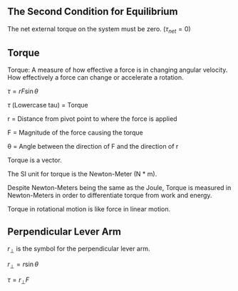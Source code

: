 ## The Second Condition for Equilibrium
The net external torque on the system must be zero. ($\tau_{net} = 0$)

## Torque
Torque: A measure of how effective a force is in changing angular velocity. How effectively a force can change or accelerate a rotation. 

$\tau = rF\sin\theta$

$\tau$ (Lowercase tau) = Torque

r = Distance from pivot point to where the force is applied

F = Magnitude of the force causing the torque

θ = Angle between the direction of F and the direction of r

Torque is a vector.

The SI unit for torque is the Newton-Meter (N * m).

Despite Newton-Meters being the same as the Joule, Torque is measured in Newton-Meters in order to differentiate torque from work and energy.

Torque in rotational motion is like force in linear motion.

## Perpendicular Lever Arm

$r_{\perp}$ is the symbol for the perpendicular lever arm.

$r_{\perp} = r\sin\theta$

$\tau = r_{\perp}F$